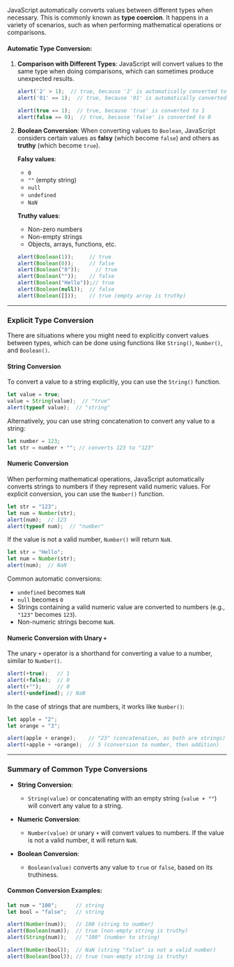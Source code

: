 
JavaScript automatically converts values between different types when necessary. This is commonly known as **type coercion**. It happens in a variety of scenarios, such as when performing mathematical operations or comparisons.

#### Automatic Type Conversion:

1. **Comparison with Different Types**:
   JavaScript will convert values to the same type when doing comparisons, which can sometimes produce unexpected results.

   ```js
   alert('2' > 1);  // true, because '2' is automatically converted to a number
   alert('01' == 1);  // true, because '01' is automatically converted to 1 (string to number)
   
   alert(true == 1);  // true, because 'true' is converted to 1
   alert(false == 0);  // true, because 'false' is converted to 0
   ```

2. **Boolean Conversion**:
   When converting values to `Boolean`, JavaScript considers certain values as **falsy** (which become `false`) and others as **truthy** (which become `true`).

   **Falsy values**:
   - `0`
   - `""` (empty string)
   - `null`
   - `undefined`
   - `NaN`

   **Truthy values**:
   - Non-zero numbers
   - Non-empty strings
   - Objects, arrays, functions, etc.

   ```js
   alert(Boolean(1));     // true
   alert(Boolean(0));     // false
   alert(Boolean("0"));     // true
   alert(Boolean(""));    // false
   alert(Boolean("Hello"));// true
   alert(Boolean(null));  // false
   alert(Boolean([]));    // true (empty array is truthy)
   ```

---

### Explicit Type Conversion

There are situations where you might need to explicitly convert values between types, which can be done using functions like `String()`, `Number()`, and `Boolean()`.

#### String Conversion

To convert a value to a string explicitly, you can use the `String()` function.

```js
let value = true;
value = String(value);  // "true"
alert(typeof value);  // "string"
```

Alternatively, you can use string concatenation to convert any value to a string:

```js
let number = 123;
let str = number + ""; // converts 123 to "123"
```

#### Numeric Conversion

When performing mathematical operations, JavaScript automatically converts strings to numbers if they represent valid numeric values. For explicit conversion, you can use the `Number()` function.

```js
let str = "123";
let num = Number(str);
alert(num);  // 123
alert(typeof num);  // "number"
```

If the value is not a valid number, `Number()` will return `NaN`.

```js
let str = "Hello";
let num = Number(str);
alert(num);  // NaN
```

Common automatic conversions:
- `undefined` becomes `NaN`
- `null` becomes `0`
- Strings containing a valid numeric value are converted to numbers (e.g., `"123"` becomes `123`).
- Non-numeric strings become `NaN`.

#### Numeric Conversion with Unary `+`

The unary `+` operator is a shorthand for converting a value to a number, similar to `Number()`. 

```js
alert(+true);   // 1
alert(+false);  // 0
alert(+"");     // 0
alert(+undefined); // NaN
```

In the case of strings that are numbers, it works like `Number()`:

```js
let apple = "2";
let orange = "3";

alert(apple + orange);    // "23" (concatenation, as both are strings)
alert(+apple + +orange);  // 5 (conversion to number, then addition)
```

---

### Summary of Common Type Conversions

- **String Conversion**: 
  - `String(value)` or concatenating with an empty string (`value + ""`) will convert any value to a string.

- **Numeric Conversion**: 
  - `Number(value)` or unary `+` will convert values to numbers. If the value is not a valid number, it will return `NaN`.
  
- **Boolean Conversion**: 
  - `Boolean(value)` converts any value to `true` or `false`, based on its truthiness.

#### Common Conversion Examples:

```js
let num = "100";      // string
let bool = "false";   // string

alert(Number(num));   // 100 (string to number)
alert(Boolean(num));  // true (non-empty string is truthy)
alert(String(num));   // "100" (number to string)

alert(Number(bool));  // NaN (string "false" is not a valid number)
alert(Boolean(bool)); // true (non-empty string is truthy)
```

